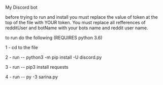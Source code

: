My Discord bot

before trying to run and install you must replace the value of token at the top of the file with YOUR token. 
You must replace all refferences of redditUser and botName with your bots name and reddit user name.

to run do the following (REQUIRES python 3.6)

1 - cd to the file

2 - run -- python3 -m pip install -U discord.py

3 - run -- pip3 install requests

4 - run -- py -3 sarina.py